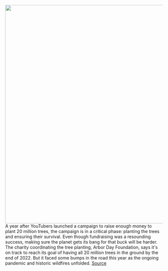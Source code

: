 <img src='https://cdn.vox-cdn.com/thumbor/yC1TUJ7wwiWhZYCCHeiyT7Bk02w=/0x0:5760x3840/1200x800/filters:focal(2420x1460:3340x2380)/cdn.vox-cdn.com/uploads/chorus_image/image/67677279/_ADF008__Willamette_River_Basin__36.0.jpg' width='700px' /><br/>
A year after YouTubers launched a campaign to raise enough money to plant 20 million trees, the campaign is in a critical phase: planting the trees and ensuring their survival. Even though fundraising was a resounding success, making sure the planet gets its bang for that buck will be harder. The charity coordinating the tree planting, Arbor Day Foundation, says it's on track to reach its goal of having all 20 million trees in the ground by the end of 2022. But it faced some bumps in the road this year as the ongoing pandemic and historic wildfires unfolded.
<a href='https://www.theverge.com/2020/10/23/21529258/youtube-team-trees-campaign-one-year-anniversary'> Source <a/>